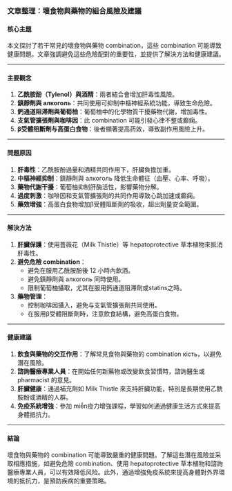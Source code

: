 ### 文章整理：壞食物與藥物的組合風險及建議

#### 核心主題
本文探討了若干常見的壞食物與藥物 combination，這些 combination 可能導致健康問題。文章強調避免這些危險配對的重要性，並提供了解決方法和健康建議。

---

#### 主要觀念
1. **乙酰胺酚（Tylenol）與酒精**：兩者結合會增加肝毒性風險。
2. **鎮靜劑與 алкоголь**：共同使用可抑制中樞神經系統功能，導致生命危險。
3. **鈣通道阻滞劑與葡萄柚**：葡萄柚中的化學物質干擾藥物代謝，增加毒性。
4. **支氣管擴張劑與咖啡因**：此 combination 可能引發心律不整或癫痫。
5. **β受體阻斷劑与高蛋白食物**：後者顯著提高药效，導致副作用風險上升。

---

#### 問題原因
1. **肝毒性**：乙酰胺酚過量和酒精共同作用下，肝臟負擔加重。
2. **中樞神經抑制**：鎮靜劑與 алкоголь 降低生命體征（血壓、心率、呼吸）。
3. **藥物代謝干擾**：葡萄柚抑制肝酶活性，影響藥物分解。
4. **過度刺激**：咖啡因和支氣管擴張劑的共同作用導致心跳加速或癫痫。
5. **藥效增強**：高蛋白食物增加β受體阻斷劑的吸收，超出劑量安全範圍。

---

#### 解決方法
1. **肝臟保護**：使用薔薇花（Milk Thistle）等 hepatoprotective 草本植物來抵消肝毒性。
2. **避免危險 combination**：
   - 避免在服用乙酰胺酚後 12 小時內飲酒。
   - 避免鎮靜劑與 алкоголь 同時使用。
   - 限制葡萄柚攝取，尤其在服用鈣通道阻滞劑或statins之時。
3. **藥物管理**：
   - 控制咖啡因攝入，避免与支氣管擴張劑共同使用。
   - 在服用β受體阻斷劑時，注意飲食結構，避免高蛋白食物。

---

#### 健康建議
1. **飲食與藥物的交互作用**：了解常見食物與藥物的 combination кість，以避免潛在風險。
2. **諮詢醫療專業人員**：在開始任何新藥物或改變飲食習慣時，諮詢醫生或 pharmacist 的意見。
3. **肝臟健康**：通過補充劑如 Milk Thistle 來支持肝臟功能，特別是長期使用乙酰胺酚或酒精的人群。
4. **免疫系統增強**：參加 miễn疫力增強課程，學習如何通過健康生活方式來提高身體抵抗力。

---

#### 結論
壞食物與藥物的 combination 可能導致嚴重的健康問題。了解這些潛在風險並采取相應措施，如避免危險 combination、使用 hepatoprotective 草本植物和諮詢醫療專業人員，可以有效降低风险。此外，通過增強免疫系統來提高身體對外界環境的抵抗力，是預防疾病的重要策略。